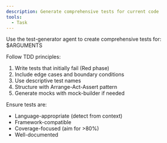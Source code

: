 ```yaml
---
description: Generate comprehensive tests for current code
tools:
  - Task
---
```


Use the test-generator agent to create comprehensive tests for: $ARGUMENTS

Follow TDD principles:

1. Write tests that initially fail (Red phase)
2. Include edge cases and boundary conditions
3. Use descriptive test names
4. Structure with Arrange-Act-Assert pattern
5. Generate mocks with mock-builder if needed

Ensure tests are:

- Language-appropriate (detect from context)
- Framework-compatible
- Coverage-focused (aim for >80%)
- Well-documented
